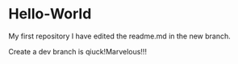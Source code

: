 # Hello-World
My first repository
I have edited the readme.md in the new branch.

Create a dev branch is qiuck!Marvelous!!!